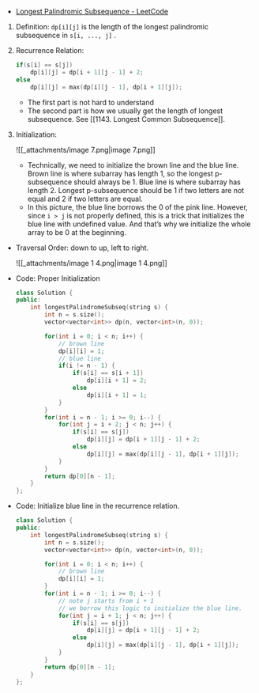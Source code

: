 - [Longest Palindromic Subsequence - LeetCode](https://leetcode.com/problems/longest-palindromic-subsequence/description/)

1. Definition: `dp[i][j]` is the length of the longest palindromic subsequence in `s[i, ..., j]` .
2. Recurrence Relation: 
    
    ```C++
    if(s[i] == s[j])
        dp[i][j] = dp[i + 1][j - 1] + 2;
    else
        dp[i][j] = max(dp[i][j - 1], dp[i + 1][j]);
    ```
    
    - The first part is not hard to understand
    - The second part is how we usually get the length of longest subsequence. See [[1143. Longest Common Subsequence]].
3. Initialization:
    
    ![[_attachments/image 7.png|image 7.png]]
    
    - Technically, we need to initialize the brown line and the blue line. Brown line is where subarray has length 1, so the longest p-subsequence should always be 1. Blue line is where subarray has length 2. Longest p-subsequence should be 1 if two letters are not equal and 2 if two letters are equal.
    - In this picture, the blue line borrows the 0 of the pink line. However, since `i > j` is not properly defined, this is a trick that initializes the blue line with undefined value. And that’s why we initialize the whole array to be 0 at the beginning.

- Traversal Order: down to up, left to right.
    
    ![[_attachments/image 1 4.png|image 1 4.png]]
    
- Code: Proper Initialization
    
    ```C++
    class Solution {
    public:
        int longestPalindromeSubseq(string s) {
            int n = s.size();
            vector<vector<int>> dp(n, vector<int>(n, 0));
    
            for(int i = 0; i < n; i++) {
                // brown line
                dp[i][i] = 1;
                // blue line
                if(i != n - 1) {
                    if(s[i] == s[i + 1])
                        dp[i][i + 1] = 2;
                    else
                        dp[i][i + 1] = 1;
                }
            }
            for(int i = n - 1; i >= 0; i--) {
                for(int j = i + 2; j < n; j++) {
                    if(s[i] == s[j])
                        dp[i][j] = dp[i + 1][j - 1] + 2;
                    else
                        dp[i][j] = max(dp[i][j - 1], dp[i + 1][j]);
                }
            }
            return dp[0][n - 1];
        }
    };
    ```
    
- Code: Initialize blue line in the recurrence relation. 
    
    ```C++
    class Solution {
    public:
        int longestPalindromeSubseq(string s) {
            int n = s.size();
            vector<vector<int>> dp(n, vector<int>(n, 0));
    
            for(int i = 0; i < n; i++) {
                // brown line
                dp[i][i] = 1;
            }
            for(int i = n - 1; i >= 0; i--) {
                // note j starts from i + 1
                // we borrow this logic to initialize the blue line. 
                for(int j = i + 1; j < n; j++) {
                    if(s[i] == s[j])
                        dp[i][j] = dp[i + 1][j - 1] + 2;
                    else
                        dp[i][j] = max(dp[i][j - 1], dp[i + 1][j]);
                }
            }
            return dp[0][n - 1];
        }
    };
    ```